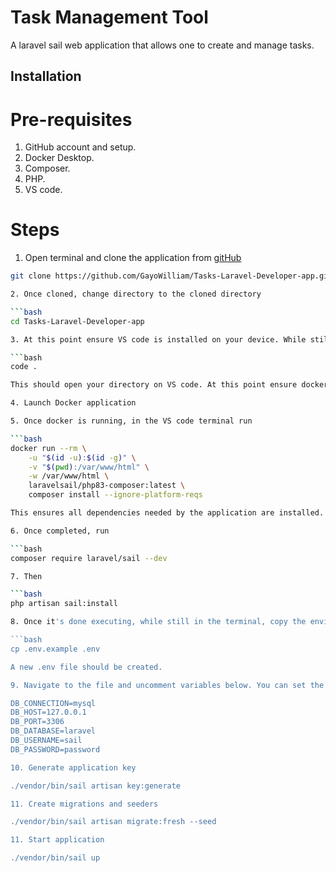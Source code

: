# Task Management Tool

A laravel sail web application that allows one to create and manage tasks.

## Installation

# Pre-requisites
1. GitHub account and setup.
2. Docker Desktop.
3. Composer.
4. PHP.
5. VS code.

# Steps

1. Open terminal and clone the application from [gitHub](https://github.com/GayoWilliam/Tasks-Laravel-Developer-app.git)

```bash
git clone https://github.com/GayoWilliam/Tasks-Laravel-Developer-app.git

2. Once cloned, change directory to the cloned directory

```bash
cd Tasks-Laravel-Developer-app

3. At this point ensure VS code is installed on your device. While still in the terminal run

```bash
code .

This should open your directory on VS code. At this point ensure docker is installed on your device[documentation](https://docs.docker.com/engine/install/).

4. Launch Docker application

5. Once docker is running, in the VS code terminal run

```bash
docker run --rm \
    -u "$(id -u):$(id -g)" \
    -v "$(pwd):/var/www/html" \
    -w /var/www/html \
    laravelsail/php83-composer:latest \
    composer install --ignore-platform-reqs

This ensures all dependencies needed by the application are installed.

6. Once completed, run 

```bash
composer require laravel/sail --dev

7. Then

```bash
php artisan sail:install

8. Once it's done executing, while still in the terminal, copy the environment variables by running

```bash
cp .env.example .env

A new .env file should be created.

9. Navigate to the file and uncomment variables below. You can set the password, database and username to your own.

DB_CONNECTION=mysql
DB_HOST=127.0.0.1
DB_PORT=3306
DB_DATABASE=laravel
DB_USERNAME=sail
DB_PASSWORD=password

10. Generate application key

./vendor/bin/sail artisan key:generate

11. Create migrations and seeders

./vendor/bin/sail artisan migrate:fresh --seed

11. Start application

./vendor/bin/sail up